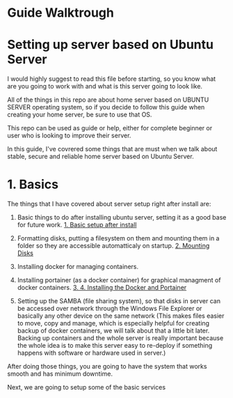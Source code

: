 # Guide Walktrough

# Setting up server based on Ubuntu Server

I would highly suggest to read this file before starting, so you know what are you going to work with and what is this server going to look like.

All of the things in this repo are about home server based on UBUNTU SERVER operating system, so if you decide to follow this guide when creating your home server, be sure to use that OS.

This repo can be used as guide or help, either for complete beginner or user who is looking to improve their server.



In this guide, I've covrered some things that are must when we talk about stable, secure and reliable home server based on Ubuntu Server.

# 1. Basics

The things that I have covered about server setup right after install are:

  1. Basic things to do after installing ubuntu server, setting it as a good base for future work. [1. Basic setup after install](https://github.com/vedo1201/homeserver/tree/305d5230aab1b51f3a665f31999d219bb5662232/1.%20Basic%20setup%20after%20install)
  2. Formatting disks, putting a filesystem on them and mounting them in a folder so they are accessible automatticaly on startup. [2. Mounting Disks](https://github.com/vedo1201/homeserver/tree/95ae29a677139e05abf0db1aa69cc7ce1b0a12e1/2.%20Mounting%20Disks)

  3. Installing docker for managing containers.
  4. Installing portainer (as a docker container) for graphical managment of docker containers.  [3. 4. Installing the Docker and Portainer](https://github.com/vedo1201/homeserver/tree/d5465c5cd91b216389256999d2fbecd10b485385/3.%204.%20Installing%20the%20Docker%20and%20Portainer)
  5. Setting up the SAMBA (file sharing system), so that disks in server can be accessed over network through the Windows File Explorer or basically any other device on the same network
      (This makes files easier to move, copy and manage, which is especially helpful for creating backup of docker containers, we will talk about that a little bit later.
      Backing up containers and the whole server is really important because the whole idea is to make this server easy to re-deploy if something happens with software or hardware used in server.)

After doing those things, you are going to have the system that works smooth and has minimum downtime. 

Next, we are going to setup some of the basic services
